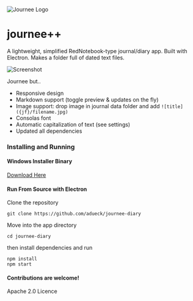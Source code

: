 ![Journee Logo](journeelogo.png)

# journee++ 

A lightweight, simplified RedNotebook-type journal/diary app. Built with Electron. Makes a folder full of dated text files.

![Screenshot](journee-screenshot.png)

Journee but..
* Responsive design
* Markdown support (toggle preview & updates on the fly)
* Image support: drop image in journal data folder and add `![title]({jf}/filename.jpg)`
* Consolas font
* Automatic capitalization of text (see settings)
* Updated all dependencies

### Installing and Running

#### Windows Installer Binary

[Download Here](https://s3.amazonaws.com/journee-app/Journee-1.1.1-setup.exe)

#### Run From Source with Electron

Clone the repository
```
git clone https://github.com/adueck/journee-diary
```

Move into the app directory
```
cd journee-diary
```

then install dependencies and run

```
npm install
npm start
```

#### Contributions are welcome!

Apache 2.0 Licence
